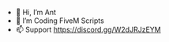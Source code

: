 - 👋 Hi, I’m Ant
- 👀 I’m Coding FiveM Scripts
- 📫 Support https://discord.gg/W2dJRJzEYM

<!---
AntScriptss/AntScriptss is a ✨ special ✨ repository because its `README.md` (this file) appears on your GitHub profile.
You can click the Preview link to take a look at your changes.
--->
